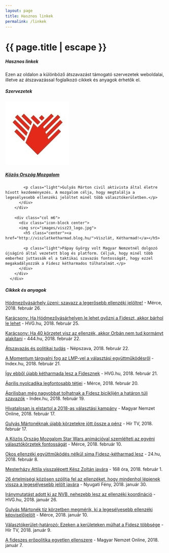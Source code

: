 ```yaml
---
layout: page
title: Hasznos linkek
permalink: /linkek
---
```


<h1 class="page-title">{{ page.title | escape }}</h1>
    
<div class="section">
    <div class="row">
          <div class="col s12">
		  <h5 class="center">Hasznos linkek</h5> 
<p class="light">Ezen az oldalon a különböző átszavazást támogató szervezetek weboldalai, illetve az átszavazással foglalkozó cikkek és anyagok érhetők el.</p>

<h5 class="center">Szervezetek</h5>
<div class="row">
        <div class="col m6">
          <div class="icon-block center">
		  <img src="images/kom_logo.png">
            <h5 class="center"><a href="https://kozosorszagmozgalom.hu/">Közös Ország Mozgalom</a></h5>

            <p class="light">Gulyás Márton civil aktivista által életre hívott kezdeményezés. A mozgalom célja, hogy megtalálja a legesélyesebb ellenzéki jelöltet minél több választókerületben.</p>			
          </div>
        </div>

        <div class="col m6">
          <div class="icon-block center">
		  <img src="images/visz23_logo.jpg">
            <h5 class="center"><a href="http://viszlatketharmad.blog.hu/">Viszlát, Kétharmad!</a></h5>

            <p class="light">Pápay György volt Magyar Nemzetnél dolgozó újságíró által vezetett blog és platform. Céljuk, hogy minél több emberhez juttassák el a taktikai szavazás fontosságát, hogy ezzel megakadályozzák a Fidesz kétharmados túlhatalmát.</p>
          </div>
        </div>
      </div>

<h5 class="center">Cikkek és anyagok</h5>
<p><a href="https://merce.hu/2018/02/26/hodmezovasarhely-uzeni-szavaz-a-legerosebb-ellenzeki-jeloltre/">Hódmezővásárhely üzeni: szavazz a legerősebb ellenzéki jelöltre!</a> -  Mérce, 2018. február 26.</p>
<p><a href="http://hvg.hu/itthon/20180225_Karacsony_Ha_Hodmezovasarhelyen_le_lehet_gyozni_a_Fideszt_akkor_barhol_le_lehet">Karácsony: Ha Hódmezővásárhelyen le lehet győzni a Fideszt, akkor bárhol le lehet</a> -  HVG.hu, 2018. február 25.</p>
<p><a href="https://444.hu/2018/02/22/karacsony-ha-40-korzetet-visz-az-ellenzek-akkor-orban-nem-tud-kormanyt-alakitani">Karácsony: Ha 40 körzetet visz az ellenzék, akkor Orbán nem tud kormányt alakítani</a> -  444.hu, 2018. február 22.</p>
<p><a href="https://nepszava.hu/cikk/1153471-atszavazas-es-politikai-tudas">Átszavazás és politikai tudás</a> - Népszava, 2018. február 22.</p>
<p><a href="https://index.hu/belfold/valasztas/2018/02/21/a_momentum_targyalni_fog_az_lmp-vel_a_valasztasi_egyuttmukodesrol/">A Momentum tárgyalni fog az LMP-vel a választási együttműködésről</a> - Index.hu, 2018. február 21.</p> 
<p><a href="https://hvg.hu/itthon/20180221_valasztasi_korzetek_valasztas_2018_egyuttmukodes/">Így ebből újabb kétharmada lesz a Fidesznek</a> - HVG.hu, 2018. február 21.</p>
<p><a href="https://merce.hu/2018/02/20/aprilis-nyolcadika-legfontosabb-tetjei/">Április nyolcadika legfontosabb tétjei</a> - Mérce, 2018. február 20.</p>
<p><a href="https://index.hu/belfold/2018/valasztas/2018/02/19/hataron_tuli_magyarok_szavazas/">Áprilisban még nagyobbat tolhatnak a Fidesz biciklijén a határon túli szavazók</a> - Index.hu, 2018. február 19.</p>
<p><a href="https://mno.hu/belfold/hivatalosan-is-elstartol-a-2018-as-valasztasi-kampany-2447938">Hivatalosan is elstartol a 2018-as választási kampány</a> - Magyar Nemzet Online, 2018. február 17.</p>
<p><a href="https://hirtv.hu/ahirtvhirei/gulyaseknak-ujabb-korzetekre-jott-ossze-a-penz-2447350">Gulyás Mártonéknak újabb körzetekre jött össze a pénz</a> - Hír TV, 2018. február 17.</p>
<p><a href="https://merce.hu/2018/02/11/a-kozos-orszag-mozgalom-star-wars-animacioval-szemlelteti-az-egyeni-valasztokorzetek-fontossagat">A Közös Ország Mozgalom Star Wars animációval szemlélteti az egyéni választókörzetek fontosságát</a> - Mérce, 2018. február 10.</p>
<p><a href="https://24.hu/belfold/2018/02/08/okos-ellenzeki-egyuttmukodes-nelkul-sima-fidesz-ketharmad-lesz/">Okos ellenzéki együttműködés nélkül sima Fidesz-kétharmad lesz</a> - 24.hu, 2018. február 8.</p>
<p><a href="http://168ora.hu/itthon/mesterhazy-attila-visszalepett-kesz-zoltan-javara-144637">Mesterházy Attila visszalépett Kész Zoltán javára</a> - 168 óra, 2018. február 1.<p>
<p><a href="http://nyugatifeny.hu/2018/01/30/ertelmisegiek-kozos-levelben-szolitjak-fel-a-partokat-hogy-mindenhol-lepjenek-vissza-a-legeselyesebb-javara">26 értelmiségi közösen szólítja fel az ellenzéket, hogy mindenhol lépjenek vissza a legesélyesebb jelölt javára</a> - Nyugati Fény, 2018. január 30.<p>
<p><a href="http://hvg.hu/itthon/20180126_Iianymutatast_adott_ki_az_nvb">Iránymutatást adott ki az NVB, nehezebb lesz az ellenzéki koordináció</a> - HVG.hu, 2018. január 26.<p>
<p><a href="https://merce.hu/2018/01/10/gulyas-marton-bejelentette-ezekben-a-korzetekben-keszit-felmereseket-a-kozos-orszag-mozgalom/">Gulyás Mártonék tíz körzetben megmérik, ki a legesélyesebb ellenzéki képviselőjelölt</a> - Mérce, 2018. január 10.<p>
<p><a href="https://hirtv.hu/ahirtvhirei/valasztokerulet-hatarozo-ezeken-a-keruleteken-mulhat-a-fidesz-tobbsege-2438849">Választókerület-határozó: Ezeken a kerületeken múlhat a Fidesz többsége</a> - Hír TV, 2018. január 9.</p>
<p><a href="https://mno.hu/velemeny/a-fideszes-eropolitika-egyetlen-ellenszere-2438286">A fideszes erőpolitika egyetlen ellenszere</a> - Magyar Nemzet Online, 2018. január 7.</p>
